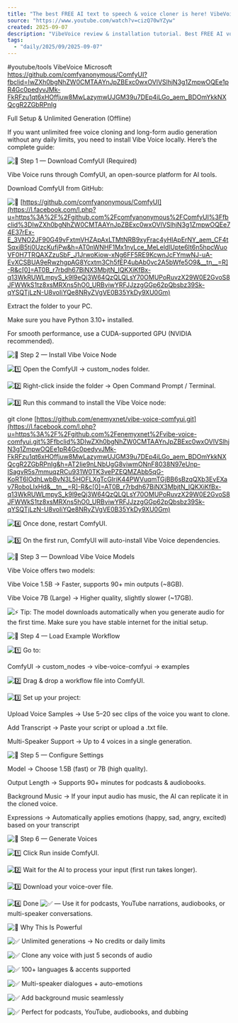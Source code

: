 ```yaml
---
title: "The best FREE AI text to speech & voice cloner is here! VibeVoice tutorial"
source: "https://www.youtube.com/watch?v=cizQ70wYZyw"
created: 2025-09-07
description: "VibeVoice review & installation tutorial. Best FREE AI voice cloner & TTS. #ai #aitools #tts #aivoice #ainewsThanks to our sponsor Artlist, the ultimate plat..."
tags:
  - "daily/2025/09/2025-09-07"
---
```

#youtube/tools VibeVoice Microsoft
https://github.com/comfyanonymous/ComfyUI?fbclid=IwZXh0bgNhZW0CMTAAYnJpZBExc0wxOVlVSlhjN3g1ZmpwOQEe1pR4Gc0pedyvJMk-FkRFzu1qt6xHOffjuw8MwLazymwUJGM39u7DEp4iLGo_aem_BDOmYkkNXQcgR2ZGbRPnIg


Full Setup & Unlimited Generation (Offline)

If you want unlimited free voice cloning and long-form audio generation without any daily limits, you need to install Vibe Voice locally. Here’s the complete guide:

![🔹](https://static.xx.fbcdn.net/images/emoji.php/v9/tf3/1/16/1f539.png) Step 1 — Download ComfyUI (Required)

Vibe Voice runs through ComfyUI, an open-source platform for AI tools.

Download ComfyUI from GitHub:

![🔗](https://static.xx.fbcdn.net/images/emoji.php/v9/tb3/1/16/1f517.png) [https://github.com/comfyanonymous/ComfyUI](https://l.facebook.com/l.php?u=https%3A%2F%2Fgithub.com%2Fcomfyanonymous%2FComfyUI%3Ffbclid%3DIwZXh0bgNhZW0CMTAAYnJpZBExc0wxOVlVSlhjN3g1ZmpwOQEe74E37rEx-E_3VNO2JF90G49vFxtmVHZApAxLTMtNRB9xyFrac4yHlApErNY_aem_CF4tSqxiB5tj0UzcKufjPw&h=AT0nWNHF1Mx1nyLce_MeLeldlUpte6It6n5hpcWuoVF0H7TRQAXZzuSbF_J1JrwoKiow-xNg6FF5RE9KcwnJcFYmwNJ-uA-EvXCSBUA9eRwzhgpAG8Ycxtm3Ch5fEP4ubAb0vc2A5bWfe5O9&__tn__=R]-R&c[0]=AT0B_r7rbdh67BiNX3MbjtN_IQKXiKfBx-q13WkRUWLmpyS_k9l9eQj3W64QzQLQLsY70OMUPoRuvzX29W0E2GvoS8JFWWkS1tz8xsMRXns5hO0_URBviwYRFJJzzgGGp62pQbsbz39Sk-qYSQTjLzN-U8voIiYQe8NRyZVgVE0B35YkDy9XU0Gm)

Extract the folder to your PC.

Make sure you have Python 3.10+ installed.

For smooth performance, use a CUDA-supported GPU (NVIDIA recommended).

![🔹](https://static.xx.fbcdn.net/images/emoji.php/v9/tf3/1/16/1f539.png) Step 2 — Install Vibe Voice Node

![1️⃣](https://static.xx.fbcdn.net/images/emoji.php/v9/t7a/1/16/31_20e3.png) Open the ComfyUI → custom_nodes folder.

![2️⃣](https://static.xx.fbcdn.net/images/emoji.php/v9/t99/1/16/32_20e3.png) Right-click inside the folder → Open Command Prompt / Terminal.

![3️⃣](https://static.xx.fbcdn.net/images/emoji.php/v9/tb8/1/16/33_20e3.png) Run this command to install the Vibe Voice node:

git clone [https://github.com/enemyxnet/vibe-voice-comfyui.git](https://l.facebook.com/l.php?u=https%3A%2F%2Fgithub.com%2Fenemyxnet%2Fvibe-voice-comfyui.git%3Ffbclid%3DIwZXh0bgNhZW0CMTAAYnJpZBExc0wxOVlVSlhjN3g1ZmpwOQEe1pR4Gc0pedyvJMk-FkRFzu1qt6xHOffjuw8MwLazymwUJGM39u7DEp4iLGo_aem_BDOmYkkNXQcgR2ZGbRPnIg&h=AT2Iie9nLNbUgG8viwmONnF8038N97eUnp-ISagvR5s7mmuqzRCu931W0TK3vePZEQMZAbb5qG-KoRT6lOdhLwbBvN3L5HOFLXgTcGIriK44PWVuqmTGjBB6sBzqQXb3EvEXav7RoboLIxHd&__tn__=R]-R&c[0]=AT0B_r7rbdh67BiNX3MbjtN_IQKXiKfBx-q13WkRUWLmpyS_k9l9eQj3W64QzQLQLsY70OMUPoRuvzX29W0E2GvoS8JFWWkS1tz8xsMRXns5hO0_URBviwYRFJJzzgGGp62pQbsbz39Sk-qYSQTjLzN-U8voIiYQe8NRyZVgVE0B35YkDy9XU0Gm)

![4️⃣](https://static.xx.fbcdn.net/images/emoji.php/v9/td7/1/16/34_20e3.png) Once done, restart ComfyUI.

![5️⃣](https://static.xx.fbcdn.net/images/emoji.php/v9/tf6/1/16/35_20e3.png) On the first run, ComfyUI will auto-install Vibe Voice dependencies.

![🔹](https://static.xx.fbcdn.net/images/emoji.php/v9/tf3/1/16/1f539.png) Step 3 — Download Vibe Voice Models

Vibe Voice offers two models:

Vibe Voice 1.5B → Faster, supports 90+ min outputs (~8GB).

Vibe Voice 7B (Large) → Higher quality, slightly slower (~17GB).

![⚡](https://static.xx.fbcdn.net/images/emoji.php/v9/t5d/1/16/26a1.png) Tip: The model downloads automatically when you generate audio for the first time. Make sure you have stable internet for the initial setup.

![🔹](https://static.xx.fbcdn.net/images/emoji.php/v9/tf3/1/16/1f539.png) Step 4 — Load Example Workflow

![1️⃣](https://static.xx.fbcdn.net/images/emoji.php/v9/t7a/1/16/31_20e3.png) Go to:

ComfyUI → custom_nodes → vibe-voice-comfyui → examples

![2️⃣](https://static.xx.fbcdn.net/images/emoji.php/v9/t99/1/16/32_20e3.png) Drag & drop a workflow file into ComfyUI.

![3️⃣](https://static.xx.fbcdn.net/images/emoji.php/v9/tb8/1/16/33_20e3.png) Set up your project:

Upload Voice Samples → Use 5–20 sec clips of the voice you want to clone.

Add Transcript → Paste your script or upload a .txt file.

Multi-Speaker Support → Up to 4 voices in a single generation.

![🔹](https://static.xx.fbcdn.net/images/emoji.php/v9/tf3/1/16/1f539.png) Step 5 — Configure Settings

Model → Choose 1.5B (fast) or 7B (high quality).

Output Length → Supports 90+ minutes for podcasts & audiobooks.

Background Music → If your input audio has music, the AI can replicate it in the cloned voice.

Expressions → Automatically applies emotions (happy, sad, angry, excited) based on your transcript

![🔹](https://static.xx.fbcdn.net/images/emoji.php/v9/tf3/1/16/1f539.png) Step 6 — Generate Voices

![1️⃣](https://static.xx.fbcdn.net/images/emoji.php/v9/t7a/1/16/31_20e3.png) Click Run inside ComfyUI.

![2️⃣](https://static.xx.fbcdn.net/images/emoji.php/v9/t99/1/16/32_20e3.png) Wait for the AI to process your input (first run takes longer).

![3️⃣](https://static.xx.fbcdn.net/images/emoji.php/v9/tb8/1/16/33_20e3.png) Download your voice-over file.

![4️⃣](https://static.xx.fbcdn.net/images/emoji.php/v9/td7/1/16/34_20e3.png) Done ![✅](https://static.xx.fbcdn.net/images/emoji.php/v9/t33/1/16/2705.png) — Use it for podcasts, YouTube narrations, audiobooks, or multi-speaker conversations.

![🔹](https://static.xx.fbcdn.net/images/emoji.php/v9/tf3/1/16/1f539.png) Why This Is Powerful

![✅](https://static.xx.fbcdn.net/images/emoji.php/v9/t33/1/16/2705.png) Unlimited generations → No credits or daily limits

![✅](https://static.xx.fbcdn.net/images/emoji.php/v9/t33/1/16/2705.png) Clone any voice with just 5 seconds of audio

![✅](https://static.xx.fbcdn.net/images/emoji.php/v9/t33/1/16/2705.png) 100+ languages & accents supported

![✅](https://static.xx.fbcdn.net/images/emoji.php/v9/t33/1/16/2705.png) Multi-speaker dialogues + auto-emotions

![✅](https://static.xx.fbcdn.net/images/emoji.php/v9/t33/1/16/2705.png) Add background music seamlessly

![✅](https://static.xx.fbcdn.net/images/emoji.php/v9/t33/1/16/2705.png) Perfect for podcasts, YouTube, audiobooks, and dubbing